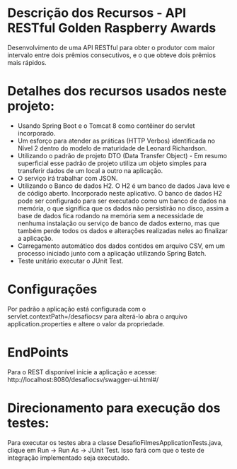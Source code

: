 # Descrição dos Recursos - API RESTful Golden Raspberry Awards 
Desenvolvimento de uma API RESTful para obter o produtor com maior intervalo entre dois prêmios consecutivos, e o que obteve dois prêmios mais rápidos.

# Detalhes dos recursos usados neste projeto:

* Usando Spring Boot e o Tomcat 8 como contêiner do servlet incorporado.
* Um esforço para atender as práticas (HTTP Verbos) identificada no Nível 2 dentro do modelo de maturidade de Leonard Richardson.
* Utilizando o padrão de projeto DTO (Data Transfer Object) - Em resumo superficial esse padrão de projeto utiliza um objeto simples para transferir dados de um local a outro na aplicação.
* O serviço irá trabalhar com JSON.
* Utilizando o Banco de dados H2. O H2 é um banco de dados Java leve e de código aberto. Incorporado neste aplicativo. O banco de dados H2 pode ser configurado para ser executado como um banco de dados na memória, o que significa que os dados não persistirão no disco, assim a base de dados fica rodando na memória sem a necessidade de nenhuma instalação ou serviço de banco de dados externo, mas que também perde todos os dados e alterações realizadas neles ao finalizar a aplicação.
* Carregamento automático dos dados contidos em arquivo CSV, em um processo iniciado junto com a aplicação utilizando Spring Batch.
* Teste unitário executar o JUnit Test.

# Configurações
Por padrão a aplicação está configurada com o servlet.contextPath=/desafiocsv para alterá-lo abra o arquivo application.properties e altere o valor da propriedade.


# EndPoints
Para o REST disponível inicie a aplicação e acesse: http://localhost:8080/desafiocsv/swagger-ui.html#/

# Direcionamento para execução dos testes:
Para executar os testes abra a classe DesafioFilmesApplicationTests.java, clique em Run -> Run As -> JUnit Test. 
Isso fará com que o teste de integração implementado seja executado.


